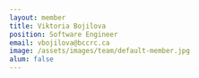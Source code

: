 ```yaml
---
layout: member
title: Viktoria Bojilova
position: Software Engineer
email: vbojilova@bccrc.ca
image: /assets/images/team/default-member.jpg
alum: false
---
```

